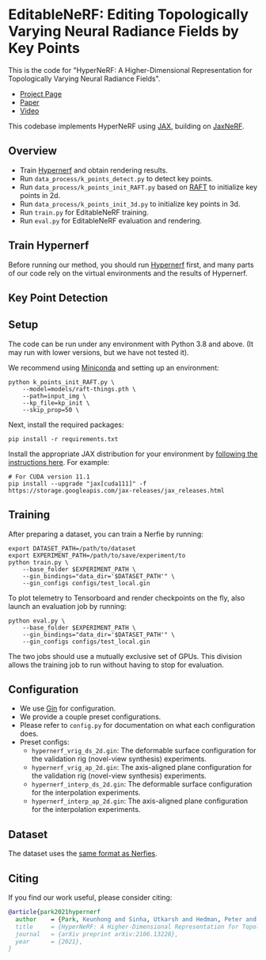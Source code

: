 # EditableNeRF: Editing Topologically Varying Neural Radiance Fields by Key Points

This is the code for "HyperNeRF: A Higher-Dimensional Representation for Topologically Varying Neural Radiance Fields".

* [Project Page](https://hypernerf.github.io)
* [Paper](https://arxiv.org/abs/2106.13228)
* [Video](https://www.youtube.com/watch?v=qzgdE_ghkaI)

This codebase implements HyperNeRF using [JAX](https://github.com/google/jax),
building on [JaxNeRF](https://github.com/google-research/google-research/tree/master/jaxnerf).

## Overview

- Train [Hypernerf](https://github.com/google/hypernerf) and obtain rendering results.
- Run `data_process/k_points_detect.py` to detect key points.
- Run `data_process/k_points_init_RAFT.py` based on [RAFT](https://github.com/princeton-vl/RAFT) to initialize key points in 2d.
- Run `data_process/k_points_init_3d.py` to initialize key points in 3d.
- Run `train.py` for EditableNeRF training.
- Run `eval.py` for EditableNeRF evaluation and rendering.


## Train Hypernerf

Before running our method, you should run [Hypernerf](https://github.com/google/hypernerf) first, and many parts of our code rely on the virtual environments and the results of Hypernerf.

## Key Point Detection


## Setup
The code can be run under any environment with Python 3.8 and above.
(It may run with lower versions, but we have not tested it).

We recommend using [Miniconda](https://docs.conda.io/en/latest/miniconda.html) and setting up an environment:

    python k_points_init_RAFT.py \
        --model=models/raft-things.pth \
        --path=input_img \
        --kp_file=kp_init \
        --skip_prop=50 \

Next, install the required packages:

    pip install -r requirements.txt

Install the appropriate JAX distribution for your environment by  [following the instructions here](https://github.com/google/jax#installation). For example:

    # For CUDA version 11.1
    pip install --upgrade "jax[cuda111]" -f https://storage.googleapis.com/jax-releases/jax_releases.html


## Training
After preparing a dataset, you can train a Nerfie by running:

    export DATASET_PATH=/path/to/dataset
    export EXPERIMENT_PATH=/path/to/save/experiment/to
    python train.py \
        --base_folder $EXPERIMENT_PATH \
        --gin_bindings="data_dir='$DATASET_PATH'" \
        --gin_configs configs/test_local.gin

To plot telemetry to Tensorboard and render checkpoints on the fly, also
launch an evaluation job by running:

    python eval.py \
        --base_folder $EXPERIMENT_PATH \
        --gin_bindings="data_dir='$DATASET_PATH'" \
        --gin_configs configs/test_local.gin

The two jobs should use a mutually exclusive set of GPUs. This division allows the
training job to run without having to stop for evaluation.


## Configuration
* We use [Gin](https://github.com/google/gin-config) for configuration.
* We provide a couple preset configurations.
* Please refer to `config.py` for documentation on what each configuration does.
* Preset configs:
    - `hypernerf_vrig_ds_2d.gin`: The deformable surface configuration for the validation rig (novel-view synthesis) experiments.
    - `hypernerf_vrig_ap_2d.gin`: The axis-aligned plane configuration for the validation rig (novel-view synthesis) experiments.
    - `hypernerf_interp_ds_2d.gin`: The deformable surface configuration for the interpolation experiments.
    - `hypernerf_interp_ap_2d.gin`: The axis-aligned plane configuration for the interpolation experiments.


## Dataset
The dataset uses the [same format as Nerfies](https://github.com/google/nerfies#datasets).


## Citing
If you find our work useful, please consider citing:
```BibTeX
@article{park2021hypernerf
  author    = {Park, Keunhong and Sinha, Utkarsh and Hedman, Peter and Barron, Jonathan T. and Bouaziz, Sofien and Goldman, Dan B and Martin-Brualla, Ricardo and Seitz, Steven M.},
  title     = {HyperNeRF: A Higher-Dimensional Representation for Topologically Varying Neural Radiance Fields},
  journal   = {arXiv preprint arXiv:2106.13228},
  year      = {2021},
}
```
